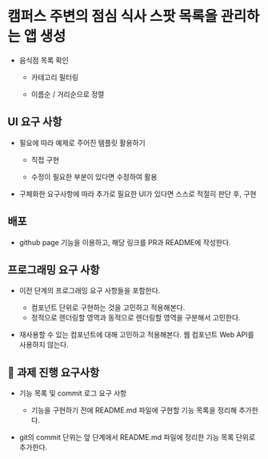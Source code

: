 # 캠퍼스 주변의 점심 식사 스팟 목록을 관리하는 앱 생성 

- 음식점 목록 확인 

    - 카테고리 필터링 

    - 이름순 / 거리순으로 정렬

## UI 요구 사항 

- 필요에 따라 예제로 주어진 템플릿 활용하기 

    - 직접 구현 

    - 수정이 필요한 부분이 있다면 수정하여 활용 

- 구체화한 요구사항에 따라 추가로 필요한 UI가 있다면 스스로 적절히 판단 후, 구현 

## 배포

- github page 기능을 이용하고, 해당 링크를 PR과 README에 작성한다.

## 프로그래밍 요구 사항 

- 이전 단계의 프로그래밍 요구 사항들을 포함한다.

    - 컴포넌트 단위로 구현하는 것을 고민하고 적용해본다.
    - 정적으로 렌더링할 영역과 동적으로 렌더링할 영역을 구분해서 고민한다.

- 재사용할 수 있는 컴포넌트에 대해 고민하고 적용해본다.
웹 컴포넌트 Web API를 사용하지 않는다.

## 📝 과제 진행 요구사항

- 기능 목록 및 commit 로그 요구 사항

   - 기능을 구현하기 전에 README.md 파일에 구현할 기능 목록을 정리해 추가한다.

- git의 commit 단위는 앞 단계에서 README.md 파일에 정리한 기능 목록 단위로 추가한다.
